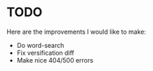 # TODO
Here are the improvements I would like to make:
- Do word-search
- Fix versification diff
- Make nice 404/500 errors
